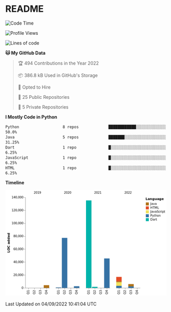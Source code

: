 # README

<!--START_SECTION:waka-->
![Code Time](http://img.shields.io/badge/Code%20Time-0%20secs-blue)

![Profile Views](http://img.shields.io/badge/Profile%20Views-0-blue)

![Lines of code](https://img.shields.io/badge/From%20Hello%20World%20I%27ve%20Written-290%20Thousand%20lines%20of%20code-blue)

**🐱 My GitHub Data** 

> 🏆 494 Contributions in the Year 2022
 > 
> 📦 386.8 kB Used in GitHub's Storage 
 > 
> 💼 Opted to Hire
 > 
> 📜 25 Public Repositories 
 > 
> 🔑 5 Private Repositories  
 > 
**I Mostly Code in Python** 

```text
Python                   8 repos             ████████████░░░░░░░░░░░░░   50.0% 
Java                     5 repos             ███████░░░░░░░░░░░░░░░░░░   31.25% 
Dart                     1 repo              █░░░░░░░░░░░░░░░░░░░░░░░░   6.25% 
JavaScript               1 repo              █░░░░░░░░░░░░░░░░░░░░░░░░   6.25% 
HTML                     1 repo              █░░░░░░░░░░░░░░░░░░░░░░░░   6.25%

```


**Timeline**

![Chart not found](https://raw.githubusercontent.com/XeonHis/XeonHis/main/charts/bar_graph.png) 


 Last Updated on 04/09/2022 10:41:04 UTC
<!--END_SECTION:waka-->
